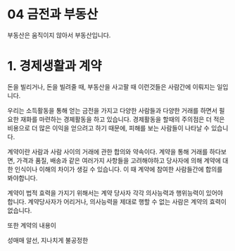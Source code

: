 04 금전과 부동산
===

부동산은 움직이지 않아서 부동산입니다.

# 1. 경제생활과 계약

돈을 빌리거나, 돈을 빌려줄 때, 부동산을 사고팔 때 이런것들은 사람간에 이뤄지는 일입니다. 

우리는 소득활동을 통해 얻는 금전을 가지고 다양한 사람들과 다양한 거래를 하면서 필요한 재화를 마련하는 경졔활동을 하고 있습니다. 경제활동을 할때의 주의점은 더 적은 비용으로 더 많은 이익을 얻으려고 하기 때문에, 피해를 보는 사람들이 나타날 수 있습니다. 

계약이란 사람과 사람 사이의 거래에 관한 합의와 약속이다. 계약을 통해 거래를 하다보면, 가격과 품질, 배송과 같은 여러가지 사항들을 고려해야하고 당사자에 의해 계약에 대한 인식이나 이해의 차이가 생길 수 있습니다. 이 때 계약에 참여한 사람들간에 합의를 봐야합니다.

계약이 법적 효력을 가지기 위해서는 계약 당사자 각각 의사능력과 행위능력이 있어야 합니다. 계약당사자가 어리거나, 의사능력을 제대로 행할 수 없는 사람은 계약의 효력이 없습니다. 

또한 계약의 내용이 

성매매 알선, 지나치게 불공정한